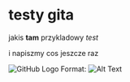 # testy gita

jakis **tam** przykladowy *test*

i napiszmy cos jeszcze raz


![GitHub Logo](/images/logo.png)
Format: ![Alt Text](https://pl.dreamstime.com/obraz-royalty-free-du%C5%BCy-znak-zapytania-image32590456)
